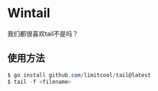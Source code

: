 # Wintail

我们都很喜欢tail不是吗？

## 使用方法

```powershell
$ go install github.com/limitcool/tail@latest
$ tail -f <filename>
```

